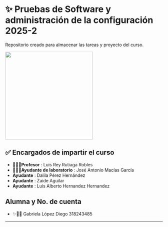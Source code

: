 # ✨ Pruebas de Software y administración de la configuración 2025-2 

Repositorio creado para almacenar las tareas y proyecto del curso.

<img src="https://media2.giphy.com/media/v1.Y2lkPTc5MGI3NjExcm0yeHdheWQ2NjBvcHlmMmJpNjVueHB5NHM5aG44cjUwZmMyZnQ3ZyZlcD12MV9pbnRlcm5hbF9naWZfYnlfaWQmY3Q9Zw/hENDkVRxKsctCpuAun/giphy.gif" width="280">


## ✅ Encargados de impartir el curso

* 👨🏻‍🏫**Profesor** : Luis Rey Rutiaga Robles
* 👨🏻‍💻**Ayudante de laboratorio** : José Antonio Macías García
* **Ayudante** : Dalila Pérez Hernández
* **Ayudante** : Zaide Aguilar
* **Ayudante** : Luis Alberto Hernandez Hernandez


## Alumna y No. de cuenta

* ✨👩🏻 Gabriela López Diego 318243485

---

